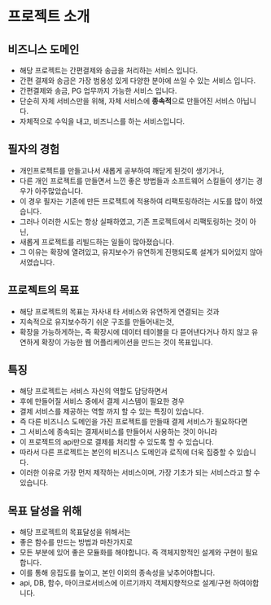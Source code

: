 # 프로젝트 소개

## 비즈니스 도메인
* 해당 프로젝트는 간편결제와 송금을 처리하는 서비스 입니다.
* 간편 결제와 송금은 가장 범용성 있게 다양한 분야에 쓰일 수 있는 서비스 입니다.
* 간편결제와 송금, PG 업무까지 가능한 서비스 입니다.
* 단순히 자체 서비스만을 위해, 자체 서비스에 **종속적**으로 만들어진 서비스 아닙니다.
* 자체적으로 수익을 내고, 비즈니스를 하는 서비스입니다.

## 필자의 경험
* 개인프로젝트를 만들고나서 새롭게 공부하여 깨닫게 된것이 생기거나,
* 다른 개인 프로젝트를 만들면서 느낀 좋은 방법들과 소프트웨어 스킬들이 생기는 경우가 아주많았습니다.
* 이 경우 필자는 기존에 만든 프로젝트에 적용하여 리팩토링하려는 시도를 많이 하였습니다.
* 그러나 이러한 시도는 항상 실패하였고, 기존 프로젝트에서 리팩토링하는 것이 아닌,
* 새롭게 프로젝트를 리빌드하는 일들이 많아졌습니다.
* 그 이유는 확장에 열려있고, 유지보수가 유연하게 진행되도록 설계가 되어있지 않아서였습니다.

## 프로젝트의 목표
* 해당 프로젝트의 목표는 자사내 타 서비스와 유연하게 연결되는 것과
* 지속적으로 유지보수하기 쉬운 구조를 만들어내는것,
* 확장을 가능하게하는, 즉 확장시에 데이터 테이블을 다 뜯어낸다거나 하지 않고 유연하게 확장이 가능한 웹 어플리케이션을 만드는 것이 목표입니다.

## 특징
* 해당 프로젝트는 서비스 자신의 역할도 담당하면서
* 후에 만들어질 서비스 중에서 결제 시스템이 필요한 경우
* 결제 서비스를 제공하는 역할 까지 할 수 있는 특징이 있습니다.
* 즉 다른 비즈니스 도메인을 가진 프로젝트를 만들때 결제 서비스가 필요하다면
* 그 서비스에 종속되는 결제서비스를 만들어서 사용하는 것이 아니라
* 이 프로젝트의 api만으로 결제를 처리할 수 있도록 할 수 있습니다.
* 따라서 다른 프로젝트는 본인의 비즈니스 도메인과 로직에 더욱 집중할 수 있습니다.
* 이러한 이유로 가장 먼저 제작하는 서비스이며, 가장 기초가 되는 서비스라고 할 수 있습니다.

## 목표 달성을 위해
* 해당 프로젝트의 목표달성을 위해서는
* 좋은 함수를 만드는 방법과 마찬가지로
* 모든 부분에 있어 좋은 모듈화를 해야합니다. 즉 객체지향적인 설계와 구현이 필요합니다.
* 이를 통해 응집도를 높이고, 본인 이외의 종속성을 낮추어야합니다.
* api, DB, 함수, 마이크로서비스에 이르기까지 객체지향적으로 설계/구현 하여야합니다.